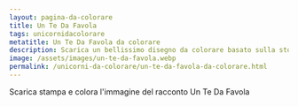 ```yaml
---
layout: pagina-da-colorare
title: Un Te Da Favola
tags: unicornidacolorare
metatitle: Un Te Da Favola da colorare
description: Scarica un bellissimo disegno da colorare basato sulla storia Un Te Da Favola
image: /assets/images/un-te-da-favola.webp
permalink: /unicorni-da-colorare/un-te-da-favola-da-colorare.html
---
```

Scarica stampa e colora l'immagine del racconto Un Te Da Favola
